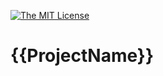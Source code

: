 [![The MIT License](https://img.shields.io/badge/license-MIT-orange.svg?style=flat-square)](http://opensource.org/licenses/MIT)

# {{ProjectName}}

